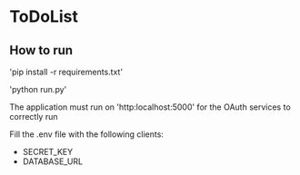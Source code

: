 # ToDoList 

## How to run

'pip install -r requirements.txt'

'python run.py'

The application must run on 'http:localhost:5000' for the OAuth services to correctly run

Fill the .env file with the following clients:
- SECRET_KEY
- DATABASE_URL
